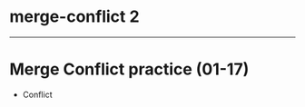 # merge-conflict 2
<hr>
<h1> Merge Conflict practice (01-17) </h1>
<ul> 
  <li> Conflict </li>
</ul>

